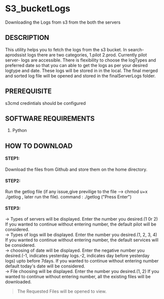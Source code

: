 # S3_bucketLogs
Downloading the Logs from s3 from the both the servers

## DESCRIPTION
This utility helps you to fetch the logs from the s3 bucket. In search-aprodssist logs there are two categories, 1.pilot  2.prod. Currently pilot server- logs are accessible. There is flexibility to choose the logTypes and preferred date so that you can able to get the logs as per your desired logtype and date. These logs will be stored in in the local. The final merged and sorted log file will be opened and stored in the finalServerLogs folder. 

## PREREQUISITE
s3cmd credintials should be configured

## SOFTWARE REQUIREMENTS
1. Python

## HOW TO DOWNLOAD 

#### STEP1:
   Download the files from Github and store them on the home directory.
   
#### STEP2:
   Run the getlog file (if any issue,give previlige to the file --> chmod u+x ./getlog , later run the file).
   command :  ./getlog        ("Press Enter")
   
#### STEP3:
   -> Types of servers will be displayed. Enter the number you desired.(1 0r 2) If you wanted to continue without entering number, 
      the default pilot will be considered.<br />
   -> Types of logs will be displayed. Enter the number you desired.(1, 2, 3, 4) If you wanted to continue without entering number, 
      the default services will be considered.<br />
   -> choosing of date will be displayed. Enter the negative number you desired.(-1, indicates yesterday logs.-2, indicates day before yesterday logs) upto       before 7days. If you wanted to continue without entering number default today's date will be considered.<br />
   -> File choosing will be displayed. Enter the number you desired.(1, 2) If you wanted to continue without entering number, 
      all the existing files will be downloaded.<br />
      
   >The Requested Files will be opened to view.
   
 
   
   
